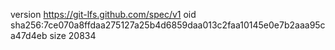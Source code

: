 version https://git-lfs.github.com/spec/v1
oid sha256:7ce070a8ffdaa275127a25b4d6859daa013c2faa10145e0e7b2aaa95ca47d4eb
size 20834

